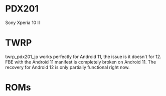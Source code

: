 # PDX201

Sony Xperia 10 II

# TWRP

twrp_pdx201_jp works perfectly for Android 11, the issue is it doesn't for 12.
FBE with the Android 11 manifest is completely broken on Android 11.
The recovery for Android 12 is only partially functional right now.

# ROMs

